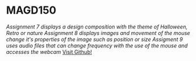 # MAGD150

_Assignment 7 displays a design composition with the theme of Halloween, Retro or nature
Assignment 8 displays images and movement of the mouse change it's properties of the image such as position or size
Assigment 9 uses audio files that can change frequency with the use of the mouse and accesses the webcam_
[Visit Github!](https://lopezsd26.github.io/MAGD150/)
